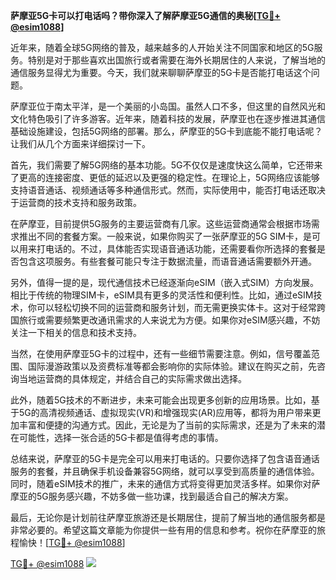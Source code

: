 **萨摩亚5G卡可以打电话吗？带你深入了解萨摩亚5G通信的奥秘[[TG💪+ @esim1088](https://t.me/s/esim1088)]**

近年来，随着全球5G网络的普及，越来越多的人开始关注不同国家和地区的5G服务。特别是对于那些喜欢出国旅行或者需要在海外长期居住的人来说，了解当地的通信服务显得尤为重要。今天，我们就来聊聊萨摩亚的5G卡是否能打电话这个问题。

萨摩亚位于南太平洋，是一个美丽的小岛国。虽然人口不多，但这里的自然风光和文化特色吸引了许多游客。近年来，随着科技的发展，萨摩亚也在逐步推进其通信基础设施建设，包括5G网络的部署。那么，萨摩亚的5G卡到底能不能打电话呢？让我们从几个方面来详细探讨一下。

首先，我们需要了解5G网络的基本功能。5G不仅仅是速度快这么简单，它还带来了更高的连接密度、更低的延迟以及更强的稳定性。在理论上，5G网络应该能够支持语音通话、视频通话等多种通信形式。然而，实际使用中，能否打电话还取决于运营商的技术支持和服务政策。

在萨摩亚，目前提供5G服务的主要运营商有几家。这些运营商通常会根据市场需求推出不同的套餐方案。一般来说，如果你购买了一张萨摩亚的5G SIM卡，是可以用来打电话的。不过，具体能否实现语音通话功能，还需要看你所选择的套餐是否包含这项服务。有些套餐可能只专注于数据流量，而语音通话需要额外开通。

另外，值得一提的是，现代通信技术已经逐渐向eSIM（嵌入式SIM）方向发展。相比于传统的物理SIM卡，eSIM具有更多的灵活性和便利性。比如，通过eSIM技术，你可以轻松切换不同的运营商和服务计划，而无需更换实体卡。这对于经常跨国旅行或需要频繁更改通讯需求的人来说尤为方便。如果你对eSIM感兴趣，不妨关注一下相关的信息和技术支持。

当然，在使用萨摩亚5G卡的过程中，还有一些细节需要注意。例如，信号覆盖范围、国际漫游政策以及资费标准等都会影响你的实际体验。建议在购买之前，先咨询当地运营商的具体规定，并结合自己的实际需求做出选择。

此外，随着5G技术的不断进步，未来可能会出现更多创新的应用场景。比如，基于5G的高清视频通话、虚拟现实(VR)和增强现实(AR)应用等，都将为用户带来更加丰富和便捷的沟通方式。因此，无论是为了当前的实际需求，还是为了未来的潜在可能性，选择一张合适的5G卡都是值得考虑的事情。

总结来说，萨摩亚的5G卡是完全可以用来打电话的。只要你选择了包含语音通话服务的套餐，并且确保手机设备兼容5G网络，就可以享受到高质量的通信体验。同时，随着eSIM技术的推广，未来的通信方式将变得更加灵活多样。如果你对萨摩亚的5G服务感兴趣，不妨多做一些功课，找到最适合自己的解决方案。

最后，无论你是计划前往萨摩亚旅游还是长期居住，提前了解当地的通信服务都是非常必要的。希望这篇文章能为你提供一些有用的信息和参考。祝你在萨摩亚的旅程愉快！[[TG💪+ @esim1088](https://t.me/s/esim1088)]

[TG💪+ @esim1088](https://t.me/s/esim1088) ![](https://i.postimg.cc/4NQfJmqS/Snipaste-2025-05-13-00-14-12.png)